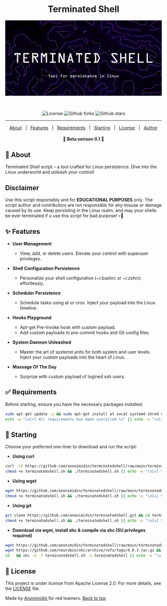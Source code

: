 <h1 align="center">Terminated Shell</h1>
<div align="center" id="top"> 
  <img src="./.github/banner.png" alt="Terminatedshell" />

  &#xa0;

  <!-- <a href="https://terminatedshell.netlify.app">Demo</a> -->
</div>

<p align="center">
  <img alt="License" src="https://img.shields.io/github/license/anonimidin/terminatedshell?color=000000"/>
  <img alt="Github forks" src="https://img.shields.io/github/forks/anonimidin/terminatedshell?color=000000" /> 
  <img alt="Github stars" src="https://img.shields.io/github/stars/anonimidin/terminatedshell?color=000000" />
</p>

<hr> 

<p align="center">
  <a href="#dart-about">About</a> &#xa0; | &#xa0; 
  <a href="#sparkles-features">Features</a> &#xa0; | &#xa0;
  <a href="#white_check_mark-requirements">Requirements</a> &#xa0; | &#xa0;
  <a href="#checkered_flag-starting">Starting</a> &#xa0; | &#xa0;
  <a href="#memo-license">License</a> &#xa0; | &#xa0;
  <a href="https://github.com/anonimidin" target="_blank">Author</a>
</p>

<h4 align="center"> 
	🚧  Beta verison 0.1  🚧
</h4> 

## :dart: About ##

Terminated Shell script – a tool crafted for Linux persistence. Dive into the Linux underworld and unleash your control!

## Disclaimer ##

Use this script responsibly and for <b>EDUCATIONAL PURPOSES</b> only. The script author and contributors are not responsible for any misuse or damage caused by its use.
Keep persisting in the Linux realm, and may your shells be ever terminated if u use this script for bad purpose! 💀🐧

## :sparkles: Features ##

- **User Management**
  - View, add, or delete users. Elevate your control with superuser privileges.

- **Shell Configuration Persistence**
  - Personalize your shell configuration (~/.bashrc or ~/.zshrc) effortlessly.

- **Scheduler Persistence**
  - Schedule tasks using at or cron. Inject your payload into the Linux timeline.

- **Hooks Playground**
  - Apt-get Pre-Invoke hook with custom payload.
  - Add custom payloads to pre-commit hooks and Git config files.

- **System Daemon Unleashed**
  - Master the art of systemd units for both system and user levels. Inject your custom payloads into the heart of Linux.

- **Massage Of The Day**
  - Surprize with custom payload of logined ssh users.

## :white_check_mark: Requirements ##

Before starting, ensure you have the necessary packages installed:

```bash
sudo apt-get update -y && sudo apt-get install at socat systemd shred cron coreutils -y && sudo apt autoremove -y && \
echo -e "\n[+] All requirements has been installed \n" || echo -e "\n[x] Something went wrong.\n";
```
## :checkered_flag: Starting ##

Choose your preferred one-liner to download and run the script:

- **Using curl**

``` bash
curl -LO https://github.com/anonimidin/terminatedshell/raw/main/terminatedshell.sh && \
chmod +x terminatedshell.sh && ./terminatedshell.sh || echo -e "\n[x] Something went wrong\n";
```

- **Using wget**

``` bash
wget https://github.com/anonimidin/terminatedshell/raw/main/terminatedshell.sh -O terminatedshell.sh && \
chmod +x terminatedshell.sh && ./terminatedshell.sh || echo -e "\n[x] Something went wrong\n";
```

- **Using git**
``` bash
git clone https://github.com/anonimidin/terminatedshell.git && cd terminatedshell && \
chmod +x terminatedshell.sh && ./terminatedshell.sh || echo -e "\n[x] Something went wrong\n"; 
```
- **Download via wget, install shc & compile via shc (SU privileges required)**
```bash
wget https://github.com/anonimidin/terminatedshell/raw/main/terminatedshell.sh -O terminatedshell.sh && chmod +x terminatedshell.sh && \
wget https://github.com/neurobin/shc/archive/refs/tags/4.0.3.tar.gz && tar -xvzf 4.0.3.tar.gz && cd shc-4.0.3 && ./configure && make && sudo make install && \
cd - && shc -U -f terminatedshell.sh -o terminatedshell || echo -e "\n[x] Something went wrong\n"
```
## :memo: License ##

This project is under license from Apache License 2.0. For more details, see the [LICENSE](LICENSE.md) file.

Made by <a href="https://github.com/anonimidin" target="_blank">Anonimidin </a> for red teamers.
<a href="#top">Back to top</a>
